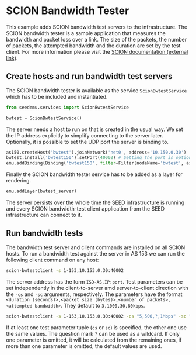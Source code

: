 # SCION Bandwidth Tester

This example adds SCION bandwidth test servers to the infrastructure. The SCION bandwidth tester is a sample application that measures the bandwidth and packet loss over a link. The size of the packets, the number of packets, the attempted bandwidth and the duration are set by the test client. For more information please visit the [SCION documentation (external link)](https://docs.scionlab.org/content/apps/bwtester.html).

## Create hosts and run bandwidth test servers

The SCION bandwidth tester is available as the service `ScionBwtestService` which has to be included and instantiated.
```python
from seedemu.services import ScionBwtestService

bwtest = ScionBwtestService()
```

The server needs a host to run on that is created in the usual way. We set the IP address explicitly to simplify connecting to the server later. Optionally, it is possible to set the UDP port the server is binding to.
```python
as150.createHost('bwtest').joinNetwork('net0', address='10.150.0.30')
bwtest.install('bwtest150').setPort(40002) # Setting the port is optional (40002 is the default)
emu.addBinding(Binding('bwtest150', filter=Filter(nodeName='bwtest', asn=150)))
```

Finally the SCION bandwidth tester service has to be added as a layer for rendering.
```python
emu.addLayer(bwtest_server)
```

The server persists over the whole time the SEED infrastructure is running and every SCION bandwidth-test client application from the SEED infrastructure can connect to it.

## Run bandwidth tests

The bandwidth test server and client commands are installed on all SCION hosts. To run a bandwidth test against the server in AS 153 we can run the following client command on any host:
```zsh
scion-bwtestclient -s 1-153,10.153.0.30:40002
```

The server address has the form `ISD-AS,IP:port`. Test parameters can be set independently in the client-to-server amd server-to-client direction with the `-cs` and `-sc` arguments, respectively. The parameters have the format `<duration (seconds)>,<packet size (bytes)>,<number of packets>,<attempted bandwidth>`. They default to `3,1000,30,80kbps`.

```zsh
scion-bwtestclient -s 1-153,10.153.0.30:40002 -cs "5,500,?,1Mbps" -sc "5,1000,?,1Mbps"
```

If at least one test parameter tuple (`cs` or `sc`) is specified, the other one use the same values. The question mark `?` can be used as a wildcard. If only one parameter is omitted, it will be calculated from the remaining ones, if more than one parameter is omitted, the default values are used.
